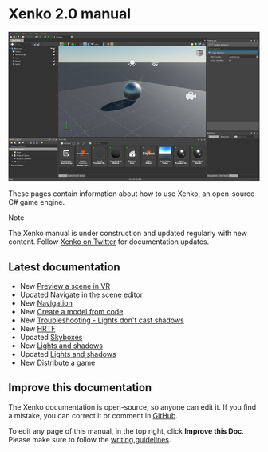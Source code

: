 
# Xenko 2.0 manual

![Manual](../get-started/media/get-started.jpg)

These pages contain information about how to use Xenko, an open-source C# game engine.

>[!Note]
>The Xenko manual is under construction and updated regularly with new content. Follow [Xenko on Twitter](https://twitter.com/xenko3d?lang=en) for documentation updates.

## Latest documentation

* <span class="label label-doc-highlight">New</span> [Preview a scene in VR](../virtual-reality/preview-a-scene-in-vr.md)
* <span class="label label-doc-highlight">Updated</span> [Navigate in the scene editor](../game-studio/navigate-in-the-scene-editor.md)
* <span class="label label-doc-highlight">New</span> [Navigation](../game-studio/navigation.md)
* <span class="label label-doc-highlight">New</span> [Create a model from code](../scripts/create-a-model-from-code.md)
* <span class="label label-doc-highlight">New</span> [Troubleshooting - Lights don't cast shadows](../troubleshooting/lights-dont-cast-shadows.md)
* <span class="label label-doc-highlight">New</span> [HRTF](../audio/hrtf.md)
* <span class="label label-doc-highlight">Updated</span> [Skyboxes](../graphics/skyboxes.md)
* <span class="label label-doc-highlight">New</span> [Lights and shadows](../graphics/lights-and-shadows/light-probes.md)
* <span class="label label-doc-highlight">Updated</span> [Lights and shadows](../graphics/lights-and-shadows/index.md)
* <span class="label label-doc-highlight">New</span> [Distribute a game](../files-and-folders/distribute-a-game.md)

## Improve this documentation

The Xenko documentation is open-source, so anyone can edit it. If you find a mistake, you can correct it or comment in [GitHub](https://github.com/SiliconStudio/xenko-docs).

To edit any page of this manual, in the top right, click **Improve this Doc**. Please make sure to follow the [writing guidelines](https://github.com/SiliconStudio/xenko-docs/blob/master-2.0/GUIDELINES.md).